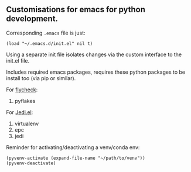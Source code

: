 ## Customisations for emacs for python development.

Corresponding ```.emacs``` file is just:

```
(load "~/.emacs.d/init.el" nil t)
```

Using a separate init file isolates changes via the custom interface to the init.el file.

Includes required emacs packages, requires these python packages to be install too (via pip or similar).

For [flycheck](http://www.flycheck.org/manual/0.25.1/index.html):

1. pyflakes

For [Jedi.el](http://tkf.github.io/emacs-jedi/latest/):

1. virtualenv
2. epc
3. jedi

Reminder for activating/deactivating a venv/conda env:
```
(pyvenv-activate (expand-file-name "~/path/to/venv"))
(pyvenv-deactivate)
```
